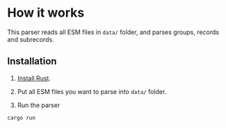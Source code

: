 # How it works

This parser reads all ESM files in `data/` folder, and parses groups, records and subrecords.

## Installation
1. [Install Rust](https://www.rust-lang.org/tools/install).

2. Put all ESM files you want to parse into `data/` folder.

3. Run the parser
```shell
cargo run
```
